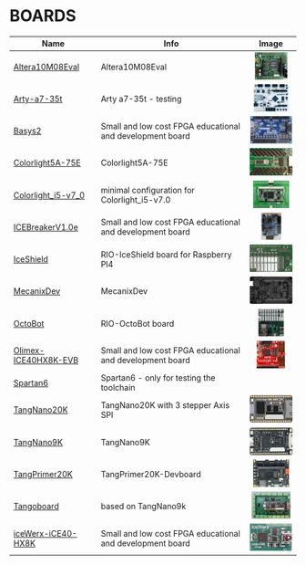 # BOARDS
| Name | Info | Image |
| --- | --- | :---: |
| [Altera10M08Eval](riocore/boards/Altera10M08Eval/README.md) | Altera10M08Eval | <img src="riocore/boards/Altera10M08Eval/board.png" height="48"> |
| [Arty-a7-35t](riocore/boards/Arty-a7-35t/README.md) | Arty a7-35t - testing | <img src="riocore/boards/Arty-a7-35t/board.png" height="48"> |
| [Basys2](riocore/boards/Basys2/README.md) | Small and low cost FPGA educational and development board | <img src="riocore/boards/Basys2/board.png" height="48"> |
| [Colorlight5A-75E](riocore/boards/Colorlight5A-75E/README.md) | Colorlight5A-75E | <img src="riocore/boards/Colorlight5A-75E/board.png" height="48"> |
| [Colorlight_i5-v7_0](riocore/boards/Colorlight_i5-v7_0/README.md) | minimal configuration for Colorlight_i5-v7.0 | <img src="riocore/boards/Colorlight_i5-v7_0/board.png" height="48"> |
| [ICEBreakerV1.0e](riocore/boards/ICEBreakerV1.0e/README.md) | Small and low cost FPGA educational and development board | <img src="riocore/boards/ICEBreakerV1.0e/board.png" height="48"> |
| [IceShield](riocore/boards/IceShield/README.md) | RIO-IceShield board for Raspberry PI4 | <img src="riocore/boards/IceShield/board.png" height="48"> |
| [MecanixDev](riocore/boards/MecanixDev/README.md) | MecanixDev | <img src="riocore/boards/MecanixDev/board.png" height="48"> |
| [OctoBot](riocore/boards/OctoBot/README.md) | RIO-OctoBot board | <img src="riocore/boards/OctoBot/board.png" height="48"> |
| [Olimex-ICE40HX8K-EVB](riocore/boards/Olimex-ICE40HX8K-EVB/README.md) | Small and low cost FPGA educational and development board | <img src="riocore/boards/Olimex-ICE40HX8K-EVB/board.png" height="48"> |
| [Spartan6](riocore/boards/Spartan6/README.md) | Spartan6 - only for testing the toolchain | |
| [TangNano20K](riocore/boards/TangNano20K/README.md) | TangNano20K with 3 stepper Axis SPI | <img src="riocore/boards/TangNano20K/board.png" height="48"> |
| [TangNano9K](riocore/boards/TangNano9K/README.md) | TangNano9K | <img src="riocore/boards/TangNano9K/board.png" height="48"> |
| [TangPrimer20K](riocore/boards/TangPrimer20K/README.md) | TangPrimer20K-Devboard | <img src="riocore/boards/TangPrimer20K/board.png" height="48"> |
| [Tangoboard](riocore/boards/Tangoboard/README.md) | based on TangNano9k | <img src="riocore/boards/Tangoboard/board.png" height="48"> |
| [iceWerx-iCE40-HX8K](riocore/boards/iceWerx-iCE40-HX8K/README.md) | Small and low cost FPGA educational and development board | <img src="riocore/boards/iceWerx-iCE40-HX8K/board.png" height="48"> |
